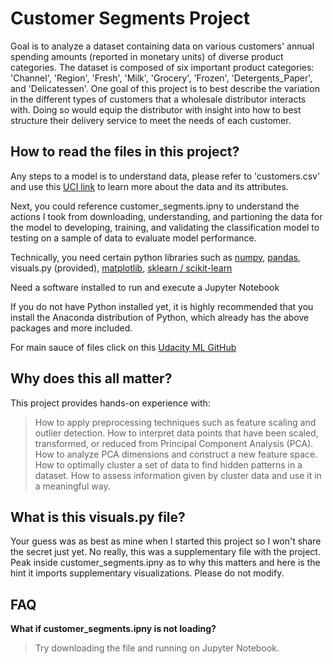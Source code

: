 # Customer Segments Project

Goal is to analyze a dataset containing data on various customers' annual spending amounts (reported in monetary units) of diverse product categories. The dataset is composed of six important product categories: 'Channel', 'Region', 'Fresh', 'Milk', 'Grocery', 'Frozen', 'Detergents_Paper', and 'Delicatessen'. One goal of this project is to best describe the variation in the different types of customers that a wholesale distributor interacts with. Doing so would equip the distributor with insight into how to best structure their delivery service to meet the needs of each customer.


## How to read the files in this project?

Any steps to a model is to understand data, please refer to 'customers.csv' and use this [UCI link](https://archive.ics.uci.edu/ml/datasets/Wholesale+customers) to learn more about the data and its attributes. 

Next, you could reference customer_segments.ipny to understand the actions I took from downloading, understanding, and partioning the data for the model to developing, training, and validating the classification model to testing on a sample of data to evaluate model performance. 

Technically, you need certain python libraries such as [numpy](https://github.com/numpy/numpy), [pandas](https://github.com/pandas-dev/pandas), visuals.py (provided), [matplotlib](), [sklearn / scikit-learn](https://github.com/scikit-learn/scikit-learn)

Need a software installed to run and execute a Jupyter Notebook

If you do not have Python installed yet, it is highly recommended that you install the Anaconda distribution of Python, which already has the above packages and more included. 

For main sauce of files click on this [Udacity ML GitHub](https://github.com/udacity/machine-learning/tree/master/projects/customer_segments)

## **Why does this all matter?**

This project provides hands-on experience with:
> How to apply preprocessing techniques such as feature scaling and outlier detection.
> How to interpret data points that have been scaled, transformed, or reduced from Principal Component Analysis (PCA).
> How to analyze PCA dimensions and construct a new feature space.
> How to optimally cluster a set of data to find hidden patterns in a dataset.
>How to assess information given by cluster data and use it in a meaningful way.

## What is this visuals.py file?

Your guess was as best as mine when I started this project so I won't share the secret just yet. No really, this was a supplementary file with the project. Peak inside customer_segments.ipny as to why this matters and here is the hint it imports supplementary visualizations. Please do not modify.

## FAQ

**What if customer_segments.ipny is not loading?**
> Try downloading the file and running on Jupyter Notebook.

